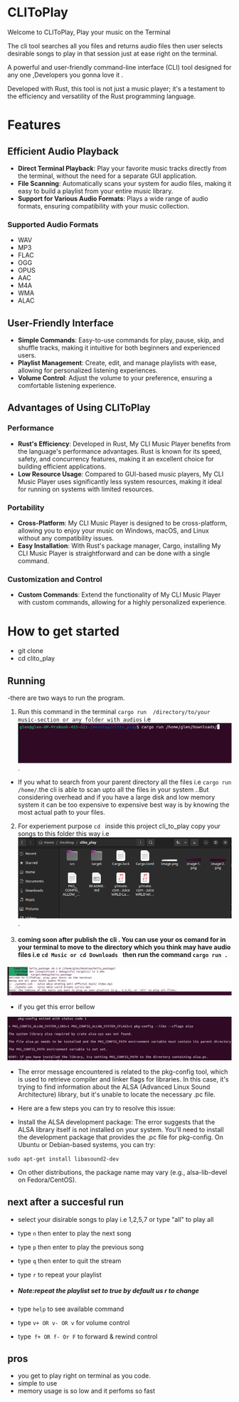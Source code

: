 # CLIToPlay
Welcome to  CLIToPlay, Play your music on the Terminal

The cli tool searches all you files and returns audio files then user selects desirable songs to play in that session just at ease right on the terminal.

A powerful and user-friendly command-line interface (CLI) tool designed for any one ,Developers you gonna love it . 

Developed with Rust, this tool is not just a music player; it's a testament to the efficiency and versatility of the Rust programming language.

# Features

## Efficient Audio Playback

- **Direct Terminal Playback**: Play your favorite music tracks directly from the terminal, without the need for a separate GUI application.
- **File Scanning**: Automatically scans your system for audio files, making it easy to build a playlist from your entire music library.
- **Support for Various Audio Formats**: Plays a wide range of audio formats, ensuring compatibility with your music collection.
### Supported   Audio Formats
- WAV
- MP3
- FLAC
- OGG
- OPUS
- AAC
- M4A
- WMA
- ALAC

## User-Friendly Interface

- **Simple Commands**: Easy-to-use commands for play, pause, skip, and shuffle tracks, making it intuitive for both beginners and experienced users.
- **Playlist Management**: Create, edit, and manage playlists with ease, allowing for personalized listening experiences.
- **Volume Control**: Adjust the volume to your preference, ensuring a comfortable listening experience.

## Advantages of Using CLIToPlay

### Performance

- **Rust's Efficiency**: Developed in Rust, My CLI Music Player benefits from the language's performance advantages. Rust is known for its speed, safety, and concurrency features, making it an excellent choice for building efficient applications.
- **Low Resource Usage**: Compared to GUI-based music players, My CLI Music Player uses significantly less system resources, making it ideal for running on systems with limited resources.

### Portability

- **Cross-Platform**: My CLI Music Player is designed to be cross-platform, allowing you to enjoy your music on Windows, macOS, and Linux without any compatibility issues.
- **Easy Installation**: With Rust's package manager, Cargo, installing My CLI Music Player is straightforward and can be done with a single command.

### Customization and Control

- **Custom Commands**: Extend the functionality of My CLI Music Player with custom commands, allowing for a highly personalized experience.


# How to get started

- git clone
- cd clito_play
## Running
-there are two ways to run the program.

1. Run this  command in the terminal `cargo run  /directory/to/your music-section or any folder with audios` i.e ![cargo run /home/glen/Downloads/](image-2.png).
 - If you what to search from your parent directory all the files i.e `cargo run  /home/`.the cli is able to scan upto all the files in your system ..But considering overhead and if  you have a large disk and low memory system it can be too expensive to expensive best way is by knowing the most actual path to your files.
2. For experiement  purpose `cd ` inside this project cli_to_play copy your songs to this folder this way i.e ![copying your music file if your wanna test it ](image-3.png).

3. #### coming soon after  publish the cli . You can  use your os comand for in your terminal to move to the directory which you think may have audio files i.e `cd Music or cd Downloads `  then run the command `cargo run .` 



![this will be the output](image.png)

- if you get this  error bellow
        
![pkconfig errors on linux](image-1.png)
- The error message encountered  is related to the pkg-config tool, which is used to retrieve compiler and linker flags for libraries. In this case, it's trying to find information about the ALSA (Advanced Linux Sound Architecture) library, but it's unable to locate the necessary .pc file.

- Here are a few steps you can try to resolve this issue:

 - Install the ALSA development package: The error suggests that the ALSA library itself is not installed on your system. You'll need to install the development package that provides the .pc file for pkg-config. On Ubuntu or Debian-based systems, you can try:

` sudo apt-get install libasound2-dev `

- On other distributions, the package name may vary (e.g., alsa-lib-devel on Fedora/CentOS).

## next after a succesful run

- select your disirable songs to play i.e 1,2,5,7 or type "all" to play all

- type `n` then enter to play the next song
- type `p` then enter to play the previous song
- type `q` then enter to quit the stream
- type `r` to repeat your playlist
- ##### Note:repeat the playlist  set to true by default us r to change
- type `help` to see available command
- type `v+ OR v- OR v` for volume control
- type` f+ OR f- Or F` to forward & rewind control

## pros

- you get to play right on terminal as you code.
- simple to use
- memory usage is so low and it perfoms so fast
